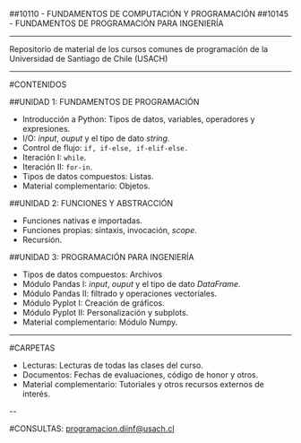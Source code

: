 ##10110 - FUNDAMENTOS DE COMPUTACIÓN Y PROGRAMACIÓN
##10145 - FUNDAMENTOS DE PROGRAMACIÓN PARA INGENIERÍA

---

Repositorio de material de los cursos comunes de programación de la Universidad de Santiago de Chile (USACH)

---

#CONTENIDOS

##UNIDAD 1: FUNDAMENTOS DE PROGRAMACIÓN
* Introducción a Python: Tipos de datos, variables, operadores y expresiones. 
* I/O: *input*, *ouput* y el tipo de dato *string*.
* Control de flujo: `if, if-else, if-elif-else.`
* Iteración I: `while`.
* Iteración II: `for-in`.
* Tipos de datos compuestos: Listas.
* Material complementario: Objetos.

##UNIDAD 2: FUNCIONES Y ABSTRACCIÓN
* Funciones nativas e importadas.
* Funciones propias: sintaxis, invocación, *scope*.
* Recursión.


##UNIDAD 3: PROGRAMACIÓN PARA INGENIERÍA
* Tipos de datos compuestos: Archivos
* Módulo Pandas I: *input*, *ouput* y el tipo de dato *DataFrame*.
* Módulo Pandas II: filtrado y operaciones vectoriales.
* Módulo Pyplot I: Creación de gráficos.
* Módulo Pyplot II: Personalización y subplots.
* Material complementario: Módulo Numpy.

---

#CARPETAS
* Lecturas: Lecturas de todas las clases del curso.
* Documentos: Fechas de evaluaciones, código de honor y otros.
* Material complementario: Tutoriales y otros recursos externos de interés. 

--

#CONSULTAS: programacion.diinf@usach.cl
